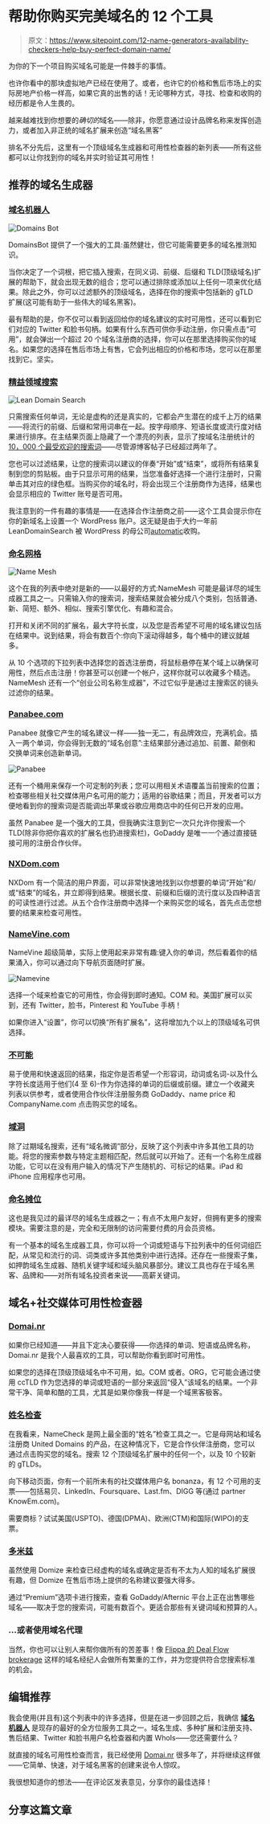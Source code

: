 # 帮助你购买完美域名的 12 个工具

> 原文：<https://www.sitepoint.com/12-name-generators-availability-checkers-help-buy-perfect-domain-name/>

为你的下一个项目购买域名可能是一件棘手的事情。

也许你看中的那块虚拟地产已经在使用了。或者，也许它的价格和售后市场上的实际房地产价格一样高，如果它真的出售的话！无论哪种方式，寻找、检查和收购的经历都是令人生畏的。

越来越难找到你想要的*确切的*域名——除非，你愿意通过设计品牌名称来发挥创造力，或者加入非正统的域名扩展来创造“域名黑客”

排名不分先后，这里有一个顶级域名生成器和可用性检查器的新列表——所有这些都可以让你找到你的域名并实时验证其可用性！

## 推荐的域名生成器

### [域名机器人](http://DomainsBot.com "DomainsBot")

![Domains Bot](img/48ba05e467fc39bb11cfa02a2661456d.png)

DomainsBot 提供了一个强大的工具:虽然健壮，但它可能需要更多的域名推测知识。

当你决定了一个词根，把它插入搜索，在同义词、前缀、后缀和 TLD(顶级域名)扩展的帮助下，就会出现无数的组合；您可以通过排除或添加以上任何一项来优化结果。除此之外，你可以过滤额外的顶级域名，选择在你的搜索中包括新的 gTLD 扩展(这可能有助于一些伟大的域名黑客)。

最有帮助的是，你不仅可以看到返回给你的域名建议的实时可用性，还可以看到它们对应的 Twitter 和脸书句柄。如果有什么东西可供你手动注册，你只需点击“可用”，就会弹出一个超过 20 个域名注册商的选择，你可以在那里选择购买你的域名。如果您的选择在售后市场上有售，它会列出相应的价格和市场，您可以在那里找到它。坚实。

### [精益领域搜索](http://www.LeanDomainSearch.com "LeanDomainSearch")

![Lean Domain Search](img/1432aaaa7e3404ebabd773ea6d7d597b.png)

只需搜索任何单词，无论是虚构的还是真实的，它都会产生潜在的成千上万的结果——将流行的前缀、后缀和常用词串在一起。按字母顺序、短语长度或流行度对结果进行排序。在主结果页面上隐藏了一个漂亮的列表，显示了按域名注册统计的 [10，000 个最受欢迎的搜索词](http://www.leandomainsearch.com/blog/5-the-10-000-most-popular-topics-on-the-internet-by-domain-count)——尽管源博客帖子已经超过两年了。

您也可以过滤结果，让您的搜索词以建议的伴奏“开始”或“结束”，或将所有结果复制到您的剪贴板。由于只显示可用的结果，当您准备好选择一个进行注册时，只需单击其对应的绿色框。当购买你的域名时，将会出现三个注册商作为选择，结果也会显示相应的 Twitter 账号是否可用。

我注意到的一件有趣的事情是——在选择合作注册商之前——这个工具会提示你在你的新域名上设置一个 WordPress 账户。这无疑是由于大约一年前 LeanDomainSearch 被 WordPress 的母公司[automatic](http://automattic.com/)收购。

### [命名网格](http://www.NameMesh.com "Name Mesh")

![Name Mesh](img/1d1fbd9f45b54142b4ea7872a3287246.png)

这个在我的列表中绝对是新的——以最好的方式:NameMesh 可能是最详尽的域生成器工具之一。只需输入你的搜索词，搜索结果就会被分成八个类别，包括普通、新、简短、额外、相似、搜索引擎优化、有趣和混合。

打开和关闭不同的扩展名，最大字符长度，以及您是否希望不可用的域名建议包括在结果中。说到结果，将会有数百个:你向下滚动得越多，每个桶中的建议就越多。

从 10 个选项的下拉列表中选择您的首选注册商，将鼠标悬停在某个域上以确保可用性，然后点击注册！你甚至可以创建一个帐户，这样你就可以收藏多个精选。NameMesh 还有一个“创业公司名称生成器”，不过它似乎是通过主搜索区的镜头过滤你的结果。

### [Panabee.com](http://Panabee.com "Panabee")

Panabee 就像它产生的域名建议一样——独一无二，有品牌效应，充满机会。插入一两个单词，你会得到无数的“域名创意”:主结果部分通过追加、前置、颠倒和交换单词来创造新单词。

![Panabee](img/c5cfaddaaed1d16b1d23d805a3e777c6.png)

还有一个桶用来保存一个可定制的列表；您可以用相关术语覆盖当前搜索的位置；检查哪些相关社交媒体用户名可用的能力；适用的谷歌结果；而且，开发者可以方便地看到你的搜索词是否能调出苹果或谷歌应用商店中的任何已开发的应用。

虽然 Panabee 是一个强大的工具，但我确实注意到它一次只允许你搜索一个 TLD(除非你把你喜欢的扩展名也扔进搜索栏)，GoDaddy 是唯一一个通过直接链接可用的注册合作伙伴。

### [NXDom.com](http://NXDom.com "NXDom")

NXDom 有一个简洁的用户界面，可以非常快速地找到以你想要的单词“开始”和/或“结束”的域名，并立即得到结果。根据长度、前缀和后缀的流行度以及四种语言的可读性进行过滤。从五个合作注册商中选择一个来购买您的域名，首先点击您想要的结果来检查可用性。

### [NameVine.com](http://NameVine.com "NameVine")

NameVine 超级简单，实际上使用起来非常有趣:键入你的单词，然后看着你的结果涌入，你可以通过向下导航页面随时扩展。

![Namevine](img/d61ba9e8f326452e9c45970a82251588.png)

选择一个域来检查它的可用性，你会得到即时通知。COM 和。美国扩展可以买到，还有 Twitter，脸书，Pinterest 和 YouTube 手柄！

如果你进入“设置”，你可以切换“所有扩展名”，这将增加九个以上的顶级域名可供选择。

### [不可能](http://impossibility.org/ "Impossibility")

易于使用和快速返回的结果，指定你是否希望一个形容词，动词或名词-以及什么字符长度适用于他们(4 至 6)-作为你选择的单词的后缀或前缀。建立一个收藏夹列表以供参考，或者使用合作伙伴注册服务商 GoDaddy、name price 和 CompanyName.com 点击购买您的域名。

### [域洞](http://www.domainhole.com/ "Domain Hole")

除了过期域名搜索，还有“域名微调”部分，反映了这个列表中许多其他工具的功能。将您的搜索参数与特定主题相匹配，然后就可以开始了。还有一个名称生成器功能，它可以在没有用户输入的情况下产生随机的、可标记的结果。iPad 和 iPhone 应用程序也可用。

### [命名摊位](http://www.namestall.com/ "Name Stall")

这也是我见过的最详尽的域名生成器之一；有点不太用户友好，但拥有更多的搜索模块。需要注意的是，完全和无限制的访问需要付费的月会员资格。

有一个基本的域名生成器工具，你可以将一个词或短语与下拉列表中的任何词组匹配，从常见和流行的词、词类或许多其他类别中进行选择。还存在一些搜索子集，如押韵域名生成器、随机关键字域和域头脑风暴部分。建议工具也存在于域名黑客、品牌和——对所有域名投资者来说——高薪关键词。

## 域名+社交媒体可用性检查器

### [Domai.nr](https://domai.nr/ "Domai.nr")

如果你已经知道——并且下定决心要获得——你选择的单词、短语或品牌名称，Domai.nr 是我个人最喜欢的工具，可以帮助你看到即时可用性。

如果您的选择在顶级顶级域名中不可用，如。COM 或者。ORG，它可能会通过使用 ccTLD 作为您选择的单词或短语的一部分来返回“侵入”该域名的结果。一个非常干净、简单和酷的工具，尤其是如果你像我一样是一个域黑客极客。

### [姓名检查](http://www.namecheck.com/ "Namecheck")

在我看来，NameCheck 是网上最全面的“姓名”检查工具之一。它是母网站和域名注册商 United Domains 的产品，在这种情况下，它是合作伙伴注册商，您可以通过点击购买您的域名。搜索 12 个顶级域名扩展中的任何一个，以及 10 个较新的 gTLDs。

向下移动页面，你有一个前所未有的社交媒体用户名 bonanza，有 12 个可用的支票——包括易贝、LinkedIn、Foursquare、Last.fm、DIGG 等(通过 partner KnowEm.com)。

需要商标？试试美国(USPTO)、德国(DPMA)、欧洲(CTM)和国际(WIPO)的支票。

### [多米兹](https://domize.com/ "Domize")

虽然使用 Domize 来检查已经虚构的域名或确定是否有不太为人知的域名扩展很有趣，但 Domize 在售后市场上提供的名称建议要强大得多。

通过“Premium”选项卡进行搜索，查看 GoDaddy/Afternic 平台上正在出售哪些域名——取决于您的搜索词，可能有数百个。更适合那些有关键词域和预算的人。

### …或者使用域名代理

当然，你也可以让别人来帮你做所有的苦差事！像 [Flippa 的 Deal Flow brokerage](https://dealflow.flippa.com/domain-broker) 这样的域名经纪人会做所有繁重的工作，并为您提供符合您搜索标准的机会。

## 编辑推荐

我会使用(并且有)这个列表中的许多选择，但是在进一步回顾之后，我确信 [**域名机器人**](http://DomainsBot.com "DomainsBot") 是现存的最好的全方位服务工具之一。域名生成、多种扩展和注册支持、售后结果、Twitter 和脸书用户名检查器和内置 WhoIs——您还需要什么？

就直接的域名可用性检查而言，我已经使用 [Domai.nr](https://domai.nr/ "Domai.nr") 很多年了，并将继续这样做——它简单、快速，对于域名黑客的创建来说令人惊叹。

我很想知道你的想法——在评论区发表意见，分享你的最佳选择！

## 分享这篇文章